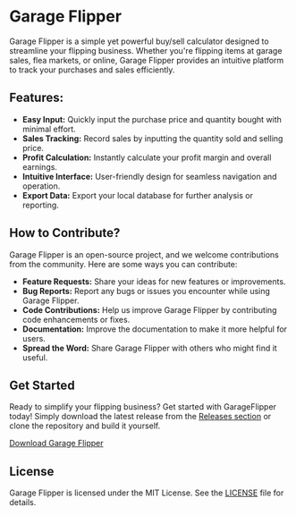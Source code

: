 # Garage Flipper

Garage Flipper is a simple yet powerful buy/sell calculator designed to streamline your flipping business. Whether you're flipping items at garage sales, flea markets, or online, Garage Flipper provides an intuitive platform to track your purchases and sales efficiently.

## Features:

- **Easy Input:** Quickly input the purchase price and quantity bought with minimal effort.
- **Sales Tracking:** Record sales by inputting the quantity sold and selling price.
- **Profit Calculation:** Instantly calculate your profit margin and overall earnings.
- **Intuitive Interface:** User-friendly design for seamless navigation and operation.
- **Export Data:** Export your local database for further analysis or reporting.

## How to Contribute?

Garage Flipper is an open-source project, and we welcome contributions from the community. Here are some ways you can contribute:

- **Feature Requests:** Share your ideas for new features or improvements.
- **Bug Reports:** Report any bugs or issues you encounter while using Garage Flipper.
- **Code Contributions:** Help us improve Garage Flipper by contributing code enhancements or fixes.
- **Documentation:** Improve the documentation to make it more helpful for users.
- **Spread the Word:** Share Garage Flipper with others who might find it useful.

## Get Started

Ready to simplify your flipping business? Get started with GarageFlipper today! Simply download the latest release from the [Releases section](https://github.com/Zulivan/garageflipper/releases) or clone the repository and build it yourself.

[Download Garage Flipper](https://github.com/Zulivan/garageflipper/releases/download/latest/Garage.Flipper.apk)

## License

Garage Flipper is licensed under the MIT License. See the [LICENSE](https://github.com/Zulivan/garageflipper/blob/master/LICENSE) file for details.